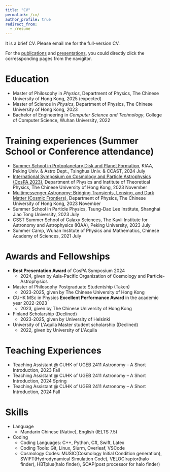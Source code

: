 ```yaml
---
title: "CV"
permalink: /cv/
author_profile: true
redirect_from:
  - /resume
---
```


It is a brief CV. Please email me for the full-version CV.

For the [publications](https://rushingfox.github.io/publications/) and [presentations](https://rushingfox.github.io/talks/), you could directly click the corressponding pages from the navigitor.

Education
======
* Master of Philosophy in *Physics*, Department of Physics, The Chinese University of Hong Kong, 2025 (expected)
* Master of Science in *Physics*, Department of Physics, The Chinese University of Hong Kong, 2023
* Bachelor of Engineering in *Computer Science and Technology*, College of Computer Science, Wuhan University, 2022

Training experiences (Summer School or Conference attendance)
======
* [Summer School in Protoplanetary Disk and Planet Formation](https://indico.ihep.ac.cn/event/22148/), KIAA, Peking Univ. & Astro Dept., Tsinghua Univ. & CCAST, 2024 July
* [International Symposium on Cosmology and Particle Astrophysics (CosPA 2023)](https://www.phy.cuhk.edu.hk/CosPA2023/index.php), Department of Physics and Institute of Theoretical Physics, The Chinese University of Hong Kong, 2023 November
* [Multimessenger Astronomy: Bridging Transients, Lensing, and Dark Matter (Cosmic Frontiers)](https://www.phy.cuhk.edu.hk/events/multimessenger-astronomy2023/), Department of Physics, The Chinese University of Hong Kong, 2023 November
* Summer School in Particle Physics, Tsung-Dao Lee Institute, Shanghai Jiao Tong University, 2023 July
* CSST Summer School of Galaxy Sciences, The Kavli Institute for Astronomy and Astrophysics (KIAA), Peking University, 2023 July
* Summer Camp, Wuhan Institute of Physics and Mathematics, Chinese Academy of Sciences, 2021 July

Awards and Fellowships
======
* **Best Presentation Award** of CosPA Symposium 2024
  * 2024, given by Asia-Pacific Organization of Cosmology and Particle-Astrophysics
* Master of Philosophy Postgraduate Studentship (Taken)
  * 2023-2025, given by The Chinese University of Hong Kong
* CUHK MSc in Physics **Excellent Performance Award** in the academic year 2022-2023
  * 2023, given by The Chinese University of Hong Kong
* Finland Scholarship (Declined)
  * 2023-2025, given by University of Helsinki
* University of L'Aquila Master student scholarship (Declined)
  * 2022, given by University of L'Aquila

Teaching Experiences
======
* Teaching Assistant @ CUHK of UGEB 2411 Astronomy – A Short Introduction, 2023 Fall
* Teaching Assistant @ CUHK of UGEB 2411 Astronomy – A Short Introduction, 2024 Spring
* Teaching Assistant @ CUHK of UGEB 2411 Astronomy – A Short Introduction, 2024 Fall

Skills
======
* Language
  * Mandarin Chinese (Native), English (IELTS 7.5)
* Coding
  * Coding Languages: C++, Python, C#, Swift, Latex
  * Coding Tools: Git, Linux, Slurm, Overleaf, VSCode
  * Cosmology Codes: MUSIC(Cosmology Initial Condition generation), SWIFT(Hydrodynamical Simulation Code), VELOCIraptor(halo finder), HBTplus(halo finder), SOAP(post processor for halo finder)